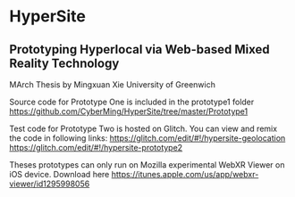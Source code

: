 # HyperSite
## Prototyping Hyperlocal via Web-based Mixed Reality Technology 
MArch Thesis by Mingxuan Xie
University of Greenwich

Source code for Prototype One is included in the prototype1 folder
https://github.com/CyberMing/HyperSite/tree/master/Prototype1

Test code for Prototype Two is hosted on Glitch. You can view and remix the code in following links:
https://glitch.com/edit/#!/hypersite-geolocation
https://glitch.com/edit/#!/hypersite-prototype2

Theses prototypes can only run on Mozilla experimental WebXR Viewer on iOS device. Download here https://itunes.apple.com/us/app/webxr-viewer/id1295998056
